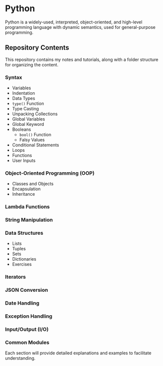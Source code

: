 # Python

Python is a widely-used, interpreted, object-oriented, and high-level programming language with dynamic semantics, used
for general-purpose programming.

## Repository Contents

This repository contains my notes and tutorials, along with a folder structure for organizing the content.

### Syntax

- Variables
- Indentation
- Data Types
- `type()` Function
- Type Casting
- Unpacking Collections
- Global Variables
- Global Keyword
- Booleans
    - `bool()` Function
    - Falsy Values
- Conditional Statements
- Loops
- Functions
- User Inputs

### Object-Oriented Programming (OOP)

- Classes and Objects
- Encapsulation
- Inheritance

### Lambda Functions

### String Manipulation

### Data Structures

- Lists
- Tuples
- Sets
- Dictionaries
- Exercises

### Iterators

### JSON Conversion

### Date Handling

### Exception Handling

### Input/Output (I/O)

### Common Modules

Each section will provide detailed explanations and examples to facilitate understanding.
